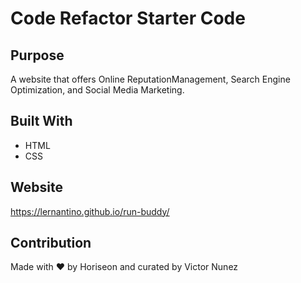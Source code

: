# Code Refactor Starter Code

## Purpose
A website that offers Online ReputationManagement, Search Engine Optimization, and Social Media Marketing. 

## Built With
* HTML
* CSS

## Website
https://lernantino.github.io/run-buddy/

## Contribution
Made with ❤️ by Horiseon and curated by Victor Nunez 